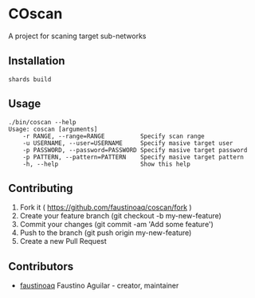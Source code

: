 # COscan

A project for scaning target sub-networks

## Installation

```
shards build
```

## Usage

```
./bin/coscan --help
Usage: coscan [arguments]
    -r RANGE, --range=RANGE          Specify scan range
    -u USERNAME, --user=USERNAME     Specify masive target user
    -p PASSWORD, --password=PASSWORD Specify masive target password
    -p PATTERN, --pattern=PATTERN    Specify masive target pattern
    -h, --help                       Show this help
```

## Contributing

1. Fork it ( https://github.com/faustinoaq/coscan/fork )
2. Create your feature branch (git checkout -b my-new-feature)
3. Commit your changes (git commit -am 'Add some feature')
4. Push to the branch (git push origin my-new-feature)
5. Create a new Pull Request

## Contributors

- [faustinoaq](https://github.com/faustinoaq) Faustino Aguilar - creator, maintainer
